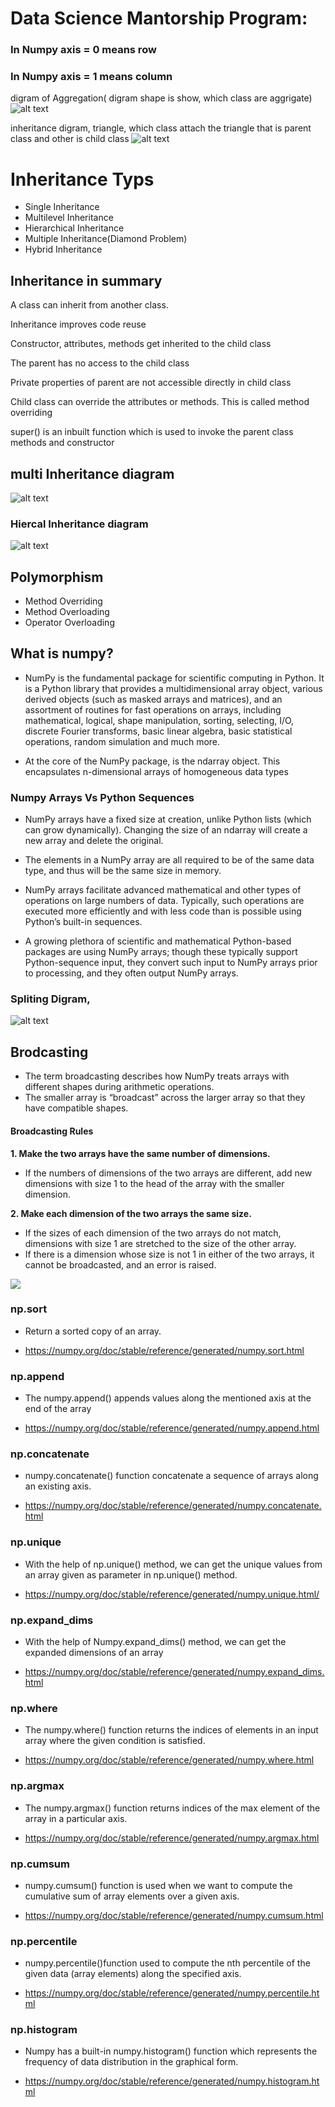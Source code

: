 # Data Science Mantorship Program:
### In Numpy axis = 0 means row 
### In Numpy axis = 1 means column 

digram of Aggregation( digram shape is show, which class are aggrigate)
![alt text](<Screenshot 2024-03-17 141313.png>)



inheritance digram, triangle, which class attach the triangle that is parent class and other is child class
![alt text](<Screenshot 2024-03-17 141742.png>)


# Inheritance Typs
* Single Inheritance
* Multilevel Inheritance
* Hierarchical Inheritance
* Multiple Inheritance(Diamond Problem)
* Hybrid Inheritance

## Inheritance in summary
A class can inherit from another class.

Inheritance improves code reuse

Constructor, attributes, methods get inherited to the child class

The parent has no access to the child class

Private properties of parent are not accessible directly in child class

Child class can override the attributes or methods. This is called method overriding

super() is an inbuilt function which is used to invoke the parent class methods and constructor

## multi Inheritance diagram
![alt text](<Screenshot 2024-03-18 120344.png>)

### Hiercal Inheritance diagram
![alt text](<Screenshot 2024-03-18 120838.png>)

## Polymorphism
* Method Overriding
* Method Overloading
* Operator Overloading


## What is numpy?
* NumPy is the fundamental package for scientific computing in Python. It is a Python library that provides a multidimensional array object, various derived objects (such as masked arrays and matrices), and an assortment of routines for fast operations on arrays, including mathematical, logical, shape manipulation, sorting, selecting, I/O, discrete Fourier transforms, basic linear algebra, basic statistical operations, random simulation and much more.

* At the core of the NumPy package, is the ndarray object. This encapsulates n-dimensional arrays of homogeneous data types


### Numpy Arrays Vs Python Sequences
* NumPy arrays have a fixed size at creation, unlike Python lists (which can grow dynamically). Changing the size of an ndarray will create a new array and delete the original.

* The elements in a NumPy array are all required to be of the same data type, and thus will be the same size in memory.

* NumPy arrays facilitate advanced mathematical and other types of operations on large numbers of data. Typically, such operations are executed more efficiently and with less code than is possible using Python’s built-in sequences.

* A growing plethora of scientific and mathematical Python-based packages are using NumPy arrays; though these typically support Python-sequence input, they convert such input to NumPy arrays prior to processing, and they often output NumPy arrays.





### Spliting Digram, 
![alt text](<Screenshot 2024-03-19 193045.png>)



## Brodcasting 
*  The term broadcasting describes how NumPy treats arrays with different shapes during arithmetic operations.
* The smaller array is “broadcast” across the larger array so that they have compatible shapes.

#### Broadcasting Rules

**1. Make the two arrays have the same number of dimensions.**<br>
- If the numbers of dimensions of the two arrays are different, add new dimensions with size 1 to the head of the array with the smaller dimension.<br>


**2. Make each dimension of the two arrays the same size.**<br>
- If the sizes of each dimension of the two arrays do not match, dimensions with size 1 are stretched to the size of the other array.
- If there is a dimension whose size is not 1 in either of the two arrays, it cannot be broadcasted, and an error is raised.

<img src = "https://jakevdp.github.io/PythonDataScienceHandbook/figures/02.05-broadcasting.png">


### np.sort
* Return a sorted copy of an array.

* https://numpy.org/doc/stable/reference/generated/numpy.sort.html

### np.append
* The numpy.append() appends values along the mentioned axis at the end of the array

* https://numpy.org/doc/stable/reference/generated/numpy.append.html

### np.concatenate
* numpy.concatenate() function concatenate a sequence of arrays along an existing axis.

* https://numpy.org/doc/stable/reference/generated/numpy.concatenate.html

### np.unique
* With the help of np.unique() method, we can get the unique values from an array given as     parameter in np.unique() method.

* https://numpy.org/doc/stable/reference/generated/numpy.unique.html/



### np.expand_dims
* With the help of Numpy.expand_dims() method, we can get the expanded dimensions of an array

* https://numpy.org/doc/stable/reference/generated/numpy.expand_dims.html

### np.where
* The numpy.where() function returns the indices of elements in an input array where the given condition is satisfied.

* https://numpy.org/doc/stable/reference/generated/numpy.where.html



### np.argmax
* The numpy.argmax() function returns indices of the max element of the array in a particular axis.

* https://numpy.org/doc/stable/reference/generated/numpy.argmax.html

### np.cumsum
* numpy.cumsum() function is used when we want to compute the cumulative sum of array elements over a given axis.

* https://numpy.org/doc/stable/reference/generated/numpy.cumsum.html


### np.percentile
* numpy.percentile()function used to compute the nth percentile of the given data (array elements) along the specified axis.

* https://numpy.org/doc/stable/reference/generated/numpy.percentile.html


###  np.histogram
* Numpy has a built-in numpy.histogram() function which represents the frequency of data distribution in the graphical form.

* https://numpy.org/doc/stable/reference/generated/numpy.histogram.html



































